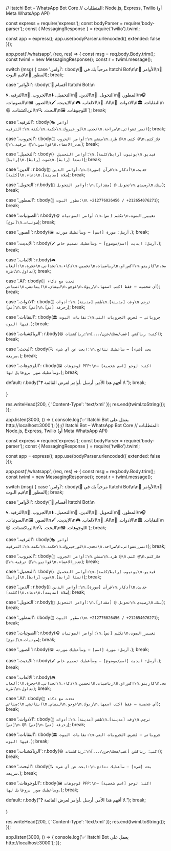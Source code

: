 // Itatchi Bot – WhatsApp Bot Core // المتطلبات: Node.js, Express, Twilio (أو Meta WhatsApp API)

const express = require('express'); const bodyParser = require('body-parser'); const { MessagingResponse } = require('twilio').twiml;

const app = express(); app.use(bodyParser.urlencoded({ extended: false }));

app.post('/whatsapp', (req, res) => { const msg = req.body.Body.trim(); const twiml = new MessagingResponse(); const r = twiml.message();

switch (msg) { case '.أوامر': r.body(👋 مرحباً بك في Itatchi Bot\n\n🔹 الأوامر\n🔹 قيم البوت\n🔹 المطور); break;

case 'الأوامر':
  r.body(`📂 أقسام Itatchi Bot:\n

🌀 .الترفيه\n👥 .الجروب\n⬇️ .التحميل\n🕌 .الدين\n🏦 .التحويل\n👑 .المطور\n🎧 .الصوتيات\n🖼️ .الصور\n🖌️ .الايديت\n🎮 .الالعاب\n🤖 .AI\n🧰 .الادوات\n🏛️ .النقابات\n😆 .الرياكشنات\n🔍 .البحث\n🖼️ .اللوجوهات`); break;

case '.الترفيه':
  r.body(`🎭 أوامر الترفيه:\n.نكتة\n.حكمة\n.لو_خيروك\n.تحدي\n.صراحة\n.انمي_عشوائي`);
  break;

case '.الجروب':
  r.body(`👥 أوامر الجروب:\n.منشن\n.طرد @\n.كتم @\n.فك_كتم @\n.ترقية @\n.قوانين\n.عدد_الاعضاء`);
  break;

case '.التحميل':
  r.body(`⬇️ أوامر التحميل:\n.يوتيوب [رابط/كلمة]\n.فيديو [رابط]\n.صوت [رابط]\n.انستا [رابط]`);
  break;

case '.الدين':
  r.body(`🕌 أوامر الدين:\n.قرآن [سورة]\n.أذكار\n.حديث [كلمة]\n.دعاء\n.صلاة [مدينة]`);
  break;

case '.التحويل':
  r.body(`🏦 أوامر التحويل:\n.تحويل @ [مقدار]\n.رصيدي\n.بنك`);
  break;

case '.المطور':
  r.body(`👑 مطور البوت:\n📞 +212776026456 / +212654076271`);
  break;

case '.الصوتيات':
  r.body(`🎧 أوامر الصوتيات:\n.تكلم [نص]\n.تغيير_الصوت [نوع]\n.صوتيات`);
  break;

case '.الصور':
  r.body(`🖼️ أرسل: صورة [اسم] – وسأعطيك صورته.`);
  break;

case '.الايديت':
  r.body(`🖌️ أرسل: ايديت [اسم/موضوع] – وسأعطيك تصميم خاص.`);
  break;

case '.الالعاب':
  r.body(`🎮 ألعاب:\n.حجرة\n.تحداني\n.ذكاء\n.تخمين\n.رياضيات\n.اكس_او\n.كازينو\n.مخاطرة\n.تداول`);
  break;

case '.AI':
  r.body(`🤖 تحدث مع ذكاء صناعي:\n.ايتاتشي\n.ليفاي\n.غوجو\n.ريوك\n.أي شخصية – فقط اكتب اسمها`);
  break;

case '.الادوات':
  r.body(`🧰 أدوات:\n.طقس [مدينة]\n.وقت [مدينة]\n.ترجم [نص]\n.QR [نص]\n.زخرفة [نص]`);
  break;

case '.النقابات':
  r.body(`🏛️ نقابات البوت:\n.جروباتي – لعرض الجروبات التي فيها البوت.`);
  break;

case '.الرياكشنات':
  r.body(`😆 رياكشنات:\nاكتب: رياكشن [غضب/ضحك/حزن/...]`);
  break;

case '.البحث':
  r.body(`🔍 ابحث عن أي شيء:\n.بحث [شيء] – سأعطيك نتائج سريعة.`);
  break;

case '.اللوجوهات':
  r.body(`🖼️ لوجوهات PFP:\nاكتب: لوجو [اسم شخصية] – وسأعطيك صور بروفايل لها.`);
  break;

default:
  r.body("❓ لا أفهم هذا الأمر. أرسل .أوامر لعرض القائمة.");
  break;

}

res.writeHead(200, { 'Content-Type': 'text/xml' }); res.end(twiml.toString()); });

app.listen(3000, () => { console.log('✅ Itatchi Bot يعمل على http://localhost:3000'); });// Itatchi Bot – WhatsApp Bot Core // المتطلبات: Node.js, Express, Twilio (أو Meta WhatsApp API)

const express = require('express'); const bodyParser = require('body-parser'); const { MessagingResponse } = require('twilio').twiml;

const app = express(); app.use(bodyParser.urlencoded({ extended: false }));

app.post('/whatsapp', (req, res) => { const msg = req.body.Body.trim(); const twiml = new MessagingResponse(); const r = twiml.message();

switch (msg) { case '.أوامر': r.body(👋 مرحباً بك في Itatchi Bot\n\n🔹 الأوامر\n🔹 قيم البوت\n🔹 المطور); break;

case 'الأوامر':
  r.body(`📂 أقسام Itatchi Bot:\n

🌀 .الترفيه\n👥 .الجروب\n⬇️ .التحميل\n🕌 .الدين\n🏦 .التحويل\n👑 .المطور\n🎧 .الصوتيات\n🖼️ .الصور\n🖌️ .الايديت\n🎮 .الالعاب\n🤖 .AI\n🧰 .الادوات\n🏛️ .النقابات\n😆 .الرياكشنات\n🔍 .البحث\n🖼️ .اللوجوهات`); break;

case '.الترفيه':
  r.body(`🎭 أوامر الترفيه:\n.نكتة\n.حكمة\n.لو_خيروك\n.تحدي\n.صراحة\n.انمي_عشوائي`);
  break;

case '.الجروب':
  r.body(`👥 أوامر الجروب:\n.منشن\n.طرد @\n.كتم @\n.فك_كتم @\n.ترقية @\n.قوانين\n.عدد_الاعضاء`);
  break;

case '.التحميل':
  r.body(`⬇️ أوامر التحميل:\n.يوتيوب [رابط/كلمة]\n.فيديو [رابط]\n.صوت [رابط]\n.انستا [رابط]`);
  break;

case '.الدين':
  r.body(`🕌 أوامر الدين:\n.قرآن [سورة]\n.أذكار\n.حديث [كلمة]\n.دعاء\n.صلاة [مدينة]`);
  break;

case '.التحويل':
  r.body(`🏦 أوامر التحويل:\n.تحويل @ [مقدار]\n.رصيدي\n.بنك`);
  break;

case '.المطور':
  r.body(`👑 مطور البوت:\n📞 +212776026456 / +212654076271`);
  break;

case '.الصوتيات':
  r.body(`🎧 أوامر الصوتيات:\n.تكلم [نص]\n.تغيير_الصوت [نوع]\n.صوتيات`);
  break;

case '.الصور':
  r.body(`🖼️ أرسل: صورة [اسم] – وسأعطيك صورته.`);
  break;

case '.الايديت':
  r.body(`🖌️ أرسل: ايديت [اسم/موضوع] – وسأعطيك تصميم خاص.`);
  break;

case '.الالعاب':
  r.body(`🎮 ألعاب:\n.حجرة\n.تحداني\n.ذكاء\n.تخمين\n.رياضيات\n.اكس_او\n.كازينو\n.مخاطرة\n.تداول`);
  break;

case '.AI':
  r.body(`🤖 تحدث مع ذكاء صناعي:\n.ايتاتشي\n.ليفاي\n.غوجو\n.ريوك\n.أي شخصية – فقط اكتب اسمها`);
  break;

case '.الادوات':
  r.body(`🧰 أدوات:\n.طقس [مدينة]\n.وقت [مدينة]\n.ترجم [نص]\n.QR [نص]\n.زخرفة [نص]`);
  break;

case '.النقابات':
  r.body(`🏛️ نقابات البوت:\n.جروباتي – لعرض الجروبات التي فيها البوت.`);
  break;

case '.الرياكشنات':
  r.body(`😆 رياكشنات:\nاكتب: رياكشن [غضب/ضحك/حزن/...]`);
  break;

case '.البحث':
  r.body(`🔍 ابحث عن أي شيء:\n.بحث [شيء] – سأعطيك نتائج سريعة.`);
  break;

case '.اللوجوهات':
  r.body(`🖼️ لوجوهات PFP:\nاكتب: لوجو [اسم شخصية] – وسأعطيك صور بروفايل لها.`);
  break;

default:
  r.body("❓ لا أفهم هذا الأمر. أرسل .أوامر لعرض القائمة.");
  break;

}

res.writeHead(200, { 'Content-Type': 'text/xml' }); res.end(twiml.toString()); });

app.listen(3000, () => { console.log('✅ Itatchi Bot يعمل على http://localhost:3000'); });

